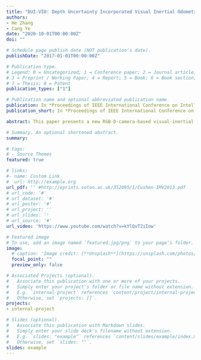 ```yaml
---
title: "DUI-VIO: Depth Uncertainty Incorporated Visual Inertial Odometry based on an RGB-D Camera"
authors:
- He Zhang
- Cang Ye
date: "2020-10-01T00:00:00Z"
doi: ""

# Schedule page publish date (NOT publication's date).
publishDate: "2017-01-01T00:00:00Z"

# Publication type.
# Legend: 0 = Uncategorized; 1 = Conference paper; 2 = Journal article;
# 3 = Preprint / Working Paper; 4 = Report; 5 = Book; 6 = Book section;
# 7 = Thesis; 8 = Patent
publication_types: ["1"]

# Publication name and optional abbreviated publication name.
publication: In *Proceedings of IEEE International Conference on Intelligent Robots and Systems (IROS)*, Las Vegas, Oct 25-29
publication_short: In *Proceedings of IEEE International Conference on Intelligent Robots and Systems (IROS)*, Las Vegas, Oct 25-29

abstract: This paper presents a new RGB-D-camera-based visual-inertial odometry (VIO), termed DUI-VIO, for estimating the motion state of the camera. First, a Gaussian mixture model (GMM) to is employed to model the uncertainty of the depth data for each pixel on the camera’s color image. Second, the uncertainties are incorporated into the VIO’s initialization and optimization processes to make the state estimate more accurate. In order to perform the initialization process, we propose a hybrid-perspective-n-point (PnP) method to compute the pose change between two camera frames and use the result to triangulate the depth for an initial set of visual features whose depth values are unavailable from the camera. Hybrid-PnP first uses a 2D-2D PnP algorithm to compute rotation so that more visual features may be used to obtain a more accurate rotation estimate. It then uses a 3D-2D scheme to compute translation by taking into account the uncertainties of depth data, resulting in a more accurate translation estimate. The more accurate pose change estimated by Hybrid-PnP help to improve the initialization result and thus the VIO performance in state estimation. In addition, Hybrid-PnP make it possible to compute the pose change by using a small number of features with a known depth. This improves the reliability of the initialization process. Finally, DUI-VIO incorporates the uncertainties of the inverse depth measurements into the nonlinear optimization process, leading to a reduced state estimation error. Experimental results validate that the proposed DUI-VIO method outperforms the state-of-the-art VIO methods in terms of accuracy and reliability.

# Summary. An optional shortened abstract.
summary:

# tags:
# - Source Themes
featured: true

# links:
#- name: Custom Link
#  url: http://example.org
url_pdf: '' #http://eprints.soton.ac.uk/352095/1/Cushen-IMV2013.pdf
# url_code: '#'
# url_dataset: '#'
# url_poster: '#'
# url_project: ''
# url_slides: ''
# url_source: '#'
url_video: 'https://www.youtube.com/watch?v=kYlQvT2iIow'

# Featured image
# To use, add an image named `featured.jpg/png` to your page's folder.
image:
  # caption: 'Image credit: [**Unsplash**](https://unsplash.com/photos/pLCdAaMFLTE)'
  focal_point: ""
  preview_only: false

# Associated Projects (optional).
#   Associate this publication with one or more of your projects.
#   Simply enter your project's folder or file name without extension.
#   E.g. `internal-project` references `content/project/internal-project/index.md`.
#   Otherwise, set `projects: []`.
projects:
- internal-project

# Slides (optional).
#   Associate this publication with Markdown slides.
#   Simply enter your slide deck's filename without extension.
#   E.g. `slides: "example"` references `content/slides/example/index.md`.
#   Otherwise, set `slides: ""`.
slides: example
---
```

